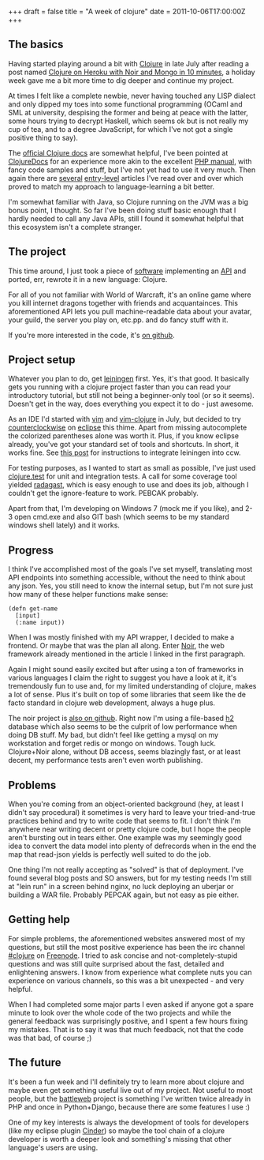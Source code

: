 +++
draft = false
title = "A week of clojure"
date = 2011-10-06T17:00:00Z
+++



The basics
----------

Having started playing around a bit with [Clojure][] in late July after reading a post named 
[Clojure on Heroku with Noir and Mongo in 10 minutes][CHNM10m], a holiday week 
gave me a bit more time to dig deeper and continue my project.

At times I felt like a complete newbie, never having touched any LISP dialect and only dipped 
my toes into some functional programming (OCaml and SML at university, despising the former and being at 
peace with the latter, some hours trying to decrypt Haskell, which seems ok but is not really my cup of 
tea, and to a degree JavaScript, for which I've not got a single positive thing to say).

The [official Clojure docs][clojure-doc] are somewhat helpful, I've been pointed at [ClojureDocs][] for an experience 
more akin to the excellent [PHP manual][php-doc], with fancy code samples and stuff, but I've not yet had to use 
it very much. Then again there are [several][ociweb] [entry-level][moxley] articles I've read over and over which proved to 
match my approach to language-learning a bit better.

I'm somewhat familiar with Java, so Clojure running on the JVM was a big bonus point, I thought.
So far I've been doing stuff basic enough that I hardly needed to call any Java APIs, still I found it 
somewhat helpful that this ecosystem isn't a complete stranger.

The project
-----------

This time around, I just took a piece of [software][battlenet-py] implementing an [API][blizzard-api] 
and ported, err, rewrote it in a new language: Clojure.

For all of you not familiar with World of Warcraft, it's an online game where you kill internet dragons 
together with friends and acquantainces. This aforementioned API lets you pull machine-readable data 
about your avatar, your guild, the server you play on, etc.pp. and do fancy stuff with it.

If you're more interested in the code, it's [on github][github-winks-battlenet].


Project setup
-------------

Whatever you plan to do, get [leiningen][] first. Yes, it's that good. It basically gets you running with 
a clojure project faster than you can read your introductory tutorial, but still not being a beginner-only 
tool (or so it seems). Doesn't get in the way, does everything you expect it to do - just awesome.

As an IDE I'd started with [vim][] and [vim-clojure][] in July, but decided to try [counterclockwise][ccw] on 
[eclipse][] this thime. Apart from missing autocomplete the colorized parentheses alone was worth it. Plus, 
if you know eclipse already, you've got your standard set of tools and shortcuts. In short, it works fine.
See [this post][ccw-lein] for instructions to integrate leiningen into ccw.

For testing purposes, as I wanted to start as small as possible, I've just used [clojure.test][] for unit and 
integration tests. A call for some coverage tool yielded [radagast][], which is easy enough to use and does its 
job, although I couldn't get the ignore-feature to work. PEBCAK probably.

Apart from that, I'm developing on Windows 7 (mock me if you like), and 2-3 open cmd.exe and also GIT bash (which 
seems to be my standard windows shell lately) and it works.

Progress
--------

I think I've accomplished most of the goals I've set myself, translating most API endpoints into something accessible, 
without the need to think about any json. Yes, you still need to know the internal setup, but I'm not sure just how many 
of these helper functions make sense:

    (defn get-name
      [input]
      (:name input))

When I was mostly finished with my API wrapper, I decided to make a frontend. Or maybe that was the plan all along.
Enter [Noir][], the web framework already mentioned in the article I linked in the first paragraph.

Again I might sound easily excited but after using a ton of frameworks in various languages I claim the right to 
suggest you have a look at it, it's tremendously fun to use and, for my limited understanding of clojure, makes a lot 
of sense. Plus it's built on top of some libraries that seem like the de facto standard in clojure web development, 
always a huge plus.

The noir project is [also on github][github-winks-battleweb]. Right now I'm using a file-based [h2][] database which 
also seems to be the culprit of low performance when doing DB stuff. My bad, but didn't feel like getting a mysql on 
my workstation and forget redis or mongo on windows. Tough luck. Clojure+Noir alone, without DB access, seems blazingly 
fast, or at least decent, my performance tests aren't even worth publishing.


Problems
--------

When you're coming from an object-oriented background (hey, at least I didn't say procedural) it sometimes is 
very hard to leave your tried-and-true practices behind and try to write code that seems to fit. I don't think 
I'm anywhere near writing decent or pretty clojure code, but I hope the people aren't bursting out in tears either.
One example was my seemingly good idea to convert the data model into plenty of defrecords when in the end the map 
that read-json yields is perfectly well suited to do the job.

One thing I'm not really accepting as "solved" is that of deployment. I've found several blog posts and SO answers, 
but for my testing needs I'm still at "lein run" in a screen behind nginx, no luck deploying an uberjar or building 
a WAR file. Probably PEPCAK again, but not easy as pie either.

Getting help
------------

For simple problems, the aforementioned websites answered most of my questions, but still the most positive experience 
has been the irc channel [#clojure][] on [Freenode][]. I tried to ask concise and not-completely-stupid questions and 
was still quite surprised about the fast, detailed and enlightening answers. I know from experience what complete nuts 
you can experience on various channels, so this was a bit unexpected - and very helpful.

When I had completed some major parts I even asked if anyone got a spare minute to look over the whole code of the two 
projects and while the general feedback was surprisingly positive, and I spent a few hours fixing my mistakes. That is 
to say it was that much feedback, not that the code was that bad, of course ;)

The future
----------

It's been a fun week and I'll definitely try to learn more about clojure and maybe even get something useful live out 
of my project. Not useful to most people, but the [battleweb][github-winks-battleweb] project is something I've written 
twice already in PHP and once in Python+Django, because there are some features I use :)

One of my key interests is always the development of tools for developers (like my eclipse plugin [Cinder][]) so maybe 
the tool chain of a clojure developer is worth a deeper look and something's missing that other language's users are 
using.

[Clojure]: http://clojure.org
[CHNM10m]: http://thecomputersarewinning.com/post/clojure-heroku-noir-mongo
[ccw-lein]: http://sexp.posterous.com/poor-mans-integrating-leiningen-into-counterc
[clojure-doc]: http://clojure.github.com/clojure/clojure.core-api.html
[php-doc]: http://php.net/manual/en/
[h2]: http://h2database.com
[Cinder]: https://github.com/winks/cinder
[github-winks-battlenet]: https://github.com/winks/battlenet
[github-winks-battleweb]: https://github.com/winks/battleweb
[#clojure]: irc://irc.freenode.net/clojure
[Freenode]: http://www.freenode.net
[Noir]: http://webnoir.org
[ociweb]: http://java.ociweb.com/mark/clojure/article.html
[moxley]: http://www.moxleystratton.com/article/clojure/for-non-lisp-programmers
[battlenet-py]: https://github.com/vishnevskiy/battlenet/
[blizzard-api]: http://us.battle.net/wow/en/forum/2626217/
[leiningen]: https://github.com/technomancy/leiningen
[vim]: http://www.vim.org
[vim-clojure]: http://www.vim.org/scripts/script.php?script_id=2501
[radagast]: https://github.com/technomancy/radagast
[clojure.test]: http://clojure.github.com/clojure/clojure.test-api.html
[eclipse]: http://eclipse.org
[ccw]: http://code.google.com/p/counterclockwise/
[ClojureDocs]: http://www.clojuredocs.org